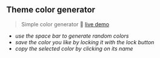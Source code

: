 ## Theme color generator

> Simple color generator :rocket:  [live demo](https://pages.github.com/)

- *use the space bar to generate random colors*
- *save the color you like by locking it with the lock button*
- *copy the selected color by clicking on its name*
